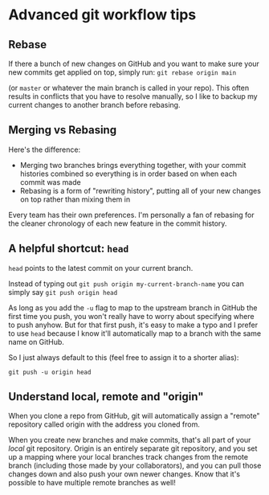 # Advanced git workflow tips

## Rebase

If there a bunch of new changes on GitHub and you want to make sure your new commits get applied on top, simply run:
`git rebase origin main`

(or `master` or whatever the main branch is called in your repo). This often results in conflicts that you have to resolve manually, so I like to backup my current changes to another branch before rebasing.

## Merging vs Rebasing

Here's the difference:

- Merging two branches brings everything together, with your commit histories combined so everything is in order based on when each commit was made
- Rebasing is a form of "rewriting history", putting all of your new changes on top rather than mixing them in

Every team has their own preferences. I'm personally a fan of rebasing for the cleaner chronology of each new feature in the commit history.

## A helpful shortcut: `head`

`head` points to the latest commit on your current branch.

Instead of typing out `git push origin my-current-branch-name` you can simply say `git push origin head`

As long as you add the `-u` flag to map to the upstream branch in GitHub the first time you push, you won't really have to worry about specifying where to push anyhow. But for that first push, it's easy to make a typo and I prefer to use `head` because I know it'll automatically map to a branch with the same name on GitHub.

So I just always default to this (feel free to assign it to a shorter alias):

```
git push -u origin head
```

## Understand local, remote and "origin"

When you clone a repo from GitHub, git will automatically assign a "remote" repository called origin with the address you cloned from.

When you create new branches and make commits, that's all part of your _local_ git repository. Origin is an entirely separate git repository, and you set up a mapping where your local branches track changes from the remote branch (including those made by your collaborators), and you can pull those changes down and also push your own newer changes. Know that it's possible to have multiple remote branches as well!

